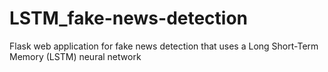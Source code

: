 # LSTM_fake-news-detection
Flask web application for fake news detection that uses a Long Short-Term Memory (LSTM) neural network
